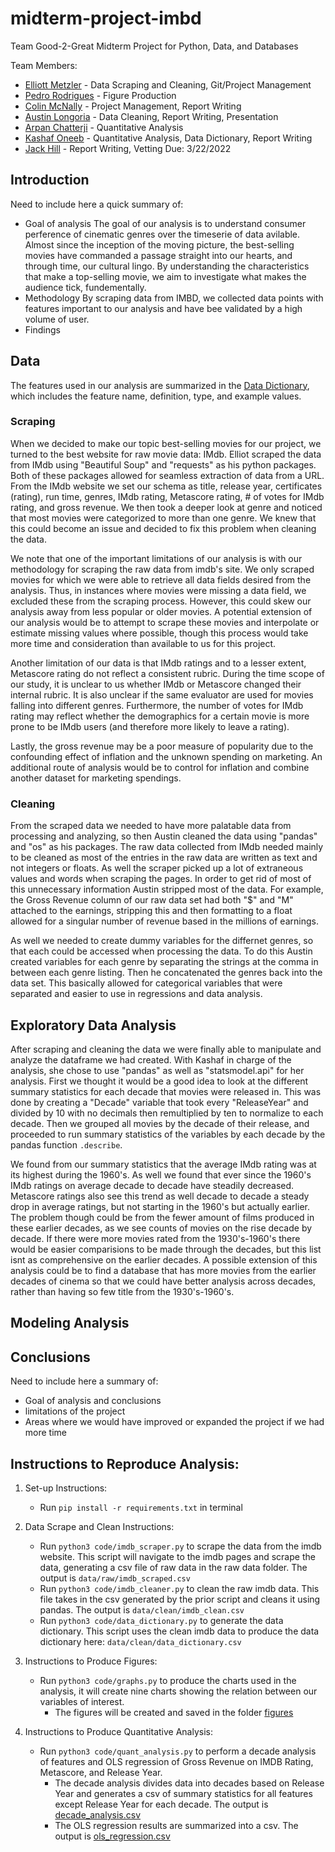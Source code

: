 # midterm-project-imbd

Team Good-2-Great Midterm Project for Python, Data, and Databases

Team Members: 
* [Elliott Metzler](https://github.com/ElliottMetzler) - Data Scraping and Cleaning, Git/Project Management
* [Pedro Rodrigues](https://github.com/PedroNBRodrigues) - Figure Production
* [Colin McNally](https://github.com/cmcnally23) - Project Management, Report Writing
* [Austin Longoria](https://github.com/galongoria) - Data Cleaning, Report Writing, Presentation
* [Arpan Chatterji](https://github.com/achatterji1) - Quantitative Analysis
* [Kashaf Oneeb](https://github.com/koneeb) - Quantitative Analysis, Data Dictionary, Report Writing
* [Jack Hill](https://github.com/ts1989mu) -  Report Writing, Vetting
Due: 3/22/2022 

## Introduction

Need to include here a quick summary of:
* Goal of analysis
The goal of our analysis is to understand consumer perference of cinematic genres over the timeserie of data avilable. Almost since the inception of the moving picture, the best-selling movies have commanded a passage straight into our hearts, and through time, our cultural lingo. By understanding the characteristics that make a top-selling movie, we aim to investigate what makes the audience tick, fundementally.
* Methodology
By scraping data from IMBD, we collected data points with features important to our analysis and have bee validated by a high volume of user.
* Findings

## Data

The features used in our analysis are summarized in the [Data Dictionary](https://github.com/ElliottMetzler/midterm-project-imdb/blob/document/data/clean/data_dictionary.csv), which includes the feature name, definition, type, and example values.

### Scraping

When we decided to make our topic best-selling movies for our project, we turned to the best website for raw movie data: IMdb. Elliot scraped the data from IMdb using "Beautiful Soup" and "requests" as his python packages. Both of these packages allowed for seamless extraction of data from a URL. From the IMdb website we set our schema as title, release year, certificates (rating), run time, genres, IMdb rating, Metascore rating, # of votes for IMdb rating, and gross revenue. We then took a deeper look at genre and noticed that most movies were categorized to more than one genre. We knew that this could become an issue and decided to fix this problem when cleaning the data.

We note that one of the important limitations of our analysis is with our methodology for scraping the raw data from imdb's site. We only scraped movies for which we were able to retrieve all data fields desired from the analysis. Thus, in instances where movies were missing a data field, we excluded these from the scraping process. However, this could skew our analysis away from less popular or older movies. A potential extension of our analysis would be to attempt to scrape these movies and interpolate or estimate missing values where possible, though this process would take more time and consideration than available to us for this project.

Another limitation of our data is that IMdb ratings and to a lesser extent, Metascore rating do not reflect a consistent rubric. During the time scope of our study, it is unclear to us whether IMdb or Metascore changed their internal rubric. It is also unclear if the same evaluator are used for movies falling into different genres. Furthermore, the number of votes for IMdb rating may reflect whether the demographics for a certain movie is more prone to be IMdb users (and therefore more likely to leave a rating).

Lastly, the gross revenue may be a poor measure of popularity due to the confounding effect of inflation and the unknown spending on marketing. An additional route of analysis would be to control for inflation and combine another dataset for marketing spendings.  


### Cleaning

From the scraped data we needed to have more palatable data from processing and analyzing, so then Austin cleaned the data using "pandas" and "os" as his packages. The raw data collected from IMdb needed mainly to be cleaned as most of the entries in the raw data are written as text and not integers or floats. As well the scraper picked up a lot of extraneous values and words when scraping the pages. In order to get rid of most of this unnecessary information Austin stripped most of the data. For example, the Gross Revenue column of our raw data set had both "$" and "M" attached to the earnings, stripping this and then formatting to a float allowed for a singular number of revenue based in the millions of earnings.

As well we needed to create dummy variables for the differnet genres, so that each could be accessed when processing the data. To do this Austin created variables for each genre by separating the strings at the comma in between each genre listing. Then he concatenated the genres back into the data set. This basically allowed for categorical variables that were separated and easier to use in regressions and data analysis.

## Exploratory Data Analysis

After scraping and cleaning the data we were finally able to manipulate and analyze the dataframe we had created. With Kashaf in charge of the analysis, she chose to use "pandas" as well as "statsmodel.api" for her analysis. First we thought it would be a good idea to look at the different summary statistics for each decade that movies were released in. This was done by creating a "Decade" variable that took every "ReleaseYear" and divided by 10 with no decimals then remultiplied by ten to normalize to each decade. Then we grouped all movies by the decade of their release, and proceeded to run summary statistics of the variables by each decade by the pandas function `.describe`.

We found from our summary statistics that the average IMdb rating was at its highest during the 1960's. As well we found that ever since the 1960's IMdb ratings on average decade to decade have steadily decreased. Metascore ratings also see this trend as well decade to decade a steady drop in average ratings, but not starting in the 1960's but actually earlier. The problem though could be from the fewer amount of films produced in these earlier decades, as we see counts of movies on the rise decade by decade. If there were more movies rated from the 1930's-1960's there would be easier comparisions to be made through the decades, but this list isnt as comprehensive on the earlier decades. A possible extension of this analysis could be to find a database that has more movies from the earlier decades of cinema so that we could have better analysis across decades, rather than having so few title from the 1930's-1960's.

## Modeling Analysis

## Conclusions

Need to include here a summary of:
* Goal of analysis and conclusions
* limitations of the project
* Areas where we would have improved or expanded the project if we had more time

## Instructions to Reproduce Analysis:

1) Set-up Instructions:
	* Run `pip install -r requirements.txt` in terminal

2) Data Scrape and Clean Instructions:
	* Run `python3 code/imdb_scraper.py` to scrape the data from the imdb website. This script will navigate to the imdb pages and scrape the data, generating a csv file of raw data in the raw data folder. The output is `data/raw/imdb_scraped.csv`
	* Run `python3 code/imdb_cleaner.py` to clean the raw imdb data. This file takes in the csv generated by the prior script and cleans it using pandas. The output is `data/clean/imdb_clean.csv`
	* Run `python3 code/data_dictionary.py` to generate the data dictionary. This script uses the clean imdb data to produce the data dictionary here: `data/clean/data_dictionary.csv`

3) Instructions to Produce Figures:
	* Run `python3 code/graphs.py` to produce the charts used in the analysis, it will create nine charts showing the relation between our variables of interest.  
	 	* The figures will be created and saved in the folder [figures](https://github.com/ElliottMetzler/midterm-project-imdb/tree/main/figures)

4) Instructions to Produce Quantitative Analysis:
	* Run `python3 code/quant_analysis.py` to perform a decade analysis of features and OLS regression of Gross Revenue on IMDB Rating, Metascore, and Release Year. 
	 	* The decade analysis divides data into decades based on Release Year and generates a csv of summary statistics for all features except Release Year for each decade. The output is [decade_analysis.csv](https://github.com/ElliottMetzler/midterm-project-imdb/blob/document/quantitative%20analysis/decade_analysis.csv)
	 	* The OLS regression results are summarized into a csv. The output is [ols_regression.csv](https://github.com/ElliottMetzler/midterm-project-imdb/blob/document/quantitative%20analysis/ols_regression.csv)
